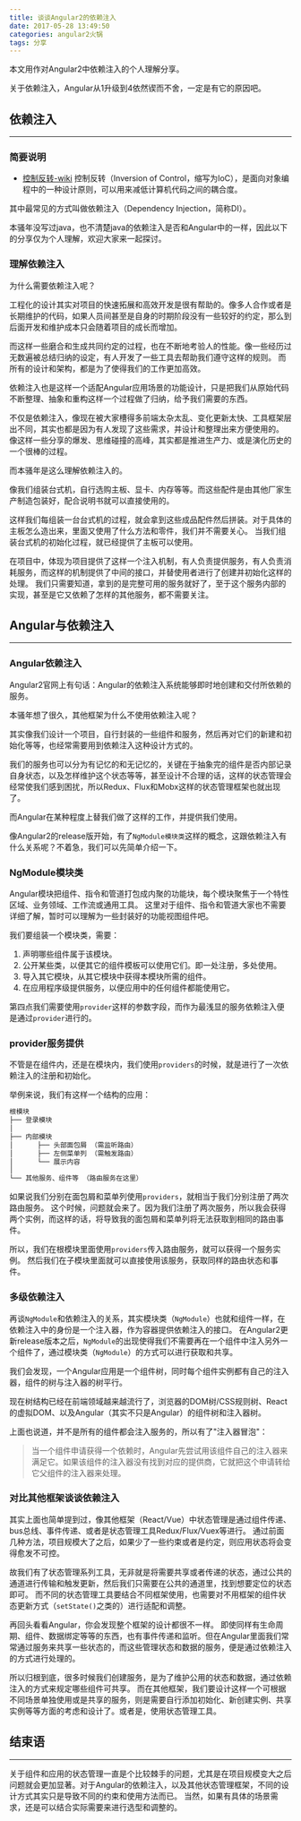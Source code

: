 ```yaml
---
title: 谈谈Angular2的依赖注入
date: 2017-05-28 13:49:50
categories: angular2火锅
tags: 分享
---
```

本文用作对Angular2中依赖注入的个人理解分享。
<!--more-->

关于依赖注入，Angular从1升级到4依然锲而不舍，一定是有它的原因吧。

## 依赖注入
---
### 简要说明
- [控制反转-wiki](https://zh.wikipedia.org/wiki/%E6%8E%A7%E5%88%B6%E5%8F%8D%E8%BD%AC)
控制反转（Inversion of Control，缩写为IoC），是面向对象编程中的一种设计原则，可以用来减低计算机代码之间的耦合度。

其中最常见的方式叫做依赖注入（Dependency Injection，简称DI）。

本骚年没写过java，也不清楚java的依赖注入是否和Angular中的一样，因此以下的分享仅为个人理解，欢迎大家来一起探讨。

### 理解依赖注入
为什么需要依赖注入呢？

工程化的设计其实对项目的快速拓展和高效开发是很有帮助的。像多人合作或者是长期维护的代码，如果人员间甚至是自身的时期阶段没有一些较好的约定，那么到后面开发和维护成本只会随着项目的成长而增加。

而这样一些磨合和生成共同约定的过程，也在不断地考验人的性能。像一些经历过无数遍被总结归纳的设定，有人开发了一些工具去帮助我们遵守这样的规则。
而所有的设计和架构，都是为了使得我们的工作更加高效。

依赖注入也是这样一个适配Angular应用场景的功能设计，只是把我们从原始代码不断整理、抽象和重构这样一个过程做了归纳，给予我们需要的东西。

不仅是依赖注入，像现在被大家槽得多前端太杂太乱、变化更新太快、工具框架层出不同，其实也都是因为有人发现了这些需求，并设计和整理出来方便使用的。
像这样一些分享的爆发、思维碰撞的高峰，其实都是推进生产力、或是演化历史的一个很棒的过程。

而本骚年是这么理解依赖注入的。

像我们组装台式机，自行选购主板、显卡、内存等等。而这些配件是由其他厂家生产制造包装好，配合说明书就可以直接使用的。

这样我们每组装一台台式机的过程，就会拿到这些成品配件然后拼装。对于具体的主板怎么造出来，里面又使用了什么方法和零件，我们并不需要关心。
当我们组装台式机的初始化过程，就已经提供了主板可以使用。

在项目中，体现为项目提供了这样一个注入机制，有人负责提供服务，有人负责消耗服务，而这样的机制提供了中间的接口，并替使用者进行了创建并初始化这样的处理。
我们只需要知道，拿到的是完整可用的服务就好了，至于这个服务内部的实现，甚至是它又依赖了怎样的其他服务，都不需要关注。


## Angular与依赖注入
---
### Angular依赖注入
Angular2官网上有句话：Angular的依赖注入系统能够即时地创建和交付所依赖的服务。

本骚年想了很久，其他框架为什么不使用依赖注入呢？

其实像我们设计一个项目，自行封装的一些组件和服务，然后再对它们的新建和初始化等等，也经常需要用到依赖注入这种设计方式的。

我们的服务也可以分为有记忆的和无记忆的，关键在于抽象完的组件是否内部记录自身状态，以及怎样维护这个状态等等，甚至设计不合理的话，这样的状态管理会经常使我们感到困扰，所以Redux、Flux和Mobx这样的状态管理框架也就出现了。

而Angular在某种程度上替我们做了这样的工作，并提供我们使用。

像Angular2的release版开始，有了`NgModule模块类`这样的概念，这跟依赖注入有什么关系呢？不着急，我们可以先简单介绍一下。

### NgModule模块类
Angular模块把组件、指令和管道打包成内聚的功能块，每个模块聚焦于一个特性区域、业务领域、工作流或通用工具。
这里对于组件、指令和管道大家也不需要详细了解，暂时可以理解为一些封装好的功能视图组件吧。

我们要组装一个模块类，需要：
1. 声明哪些组件属于该模块。
2. 公开某些类，以便其它的组件模板可以使用它们。即一处注册，多处使用。
3. 导入其它模块，从其它模块中获得本模块所需的组件。
4. 在应用程序级提供服务，以便应用中的任何组件都能使用它。

第四点我们需要使用`provider`这样的参数字段，而作为最浅显的服务依赖注入便是通过`provider`进行的。

### provider服务提供
不管是在组件内，还是在模块内，我们使用`providers`的时候，就是进行了一次依赖注入的注册和初始化。

举例来说，我们有这样一个结构的应用：

``` cmd
根模块     
├── 登录模块   
│                          
├── 内部模块
│      ├── 头部面包屑 （需监听路由）
│      ├── 左侧菜单列 （需触发路由）
│      └── 展示内容
│ 
└── 其他服务、组件等 （路由服务在这里）
```

如果说我们分别在面包屑和菜单列使用`providers`，就相当于我们分别注册了两次路由服务。
这个时候，问题就会来了。因为我们注册了两次服务，所以我会获得两个实例，而这样的话，将导致我的面包屑和菜单列将无法获取到相同的路由事件。

所以，我们在根模块里面使用`providers`传入路由服务，就可以获得一个服务实例。
然后我们在子模块里面就可以直接使用该服务，获取同样的路由状态和事件。

### 多级依赖注入
再谈`NgModule`和依赖注入的关系，其实模块类（`NgModule`）也就和组件一样，在依赖注入中的身份是一个注入器，作为容器提供依赖注入的接口。
在Angular2更新release版本之后，`NgModule`的出现使得我们不需要再在一个组件中注入另外一个组件了，通过模块类（`NgModule`）的方式可以进行获取和共享。

我们会发现，一个Angular应用是一个组件树，同时每个组件实例都有自己的注入器，组件的树与注入器的树平行。

现在树结构已经在前端领域越来越流行了，浏览器的DOM树/CSS规则树、React的虚拟DOM、以及Angular（其实不只是Angular）的组件树和注入器树。

上面也说道，并不是所有的组件都会注入服务的，所以有了"注入器冒泡"：
> 当一个组件申请获得一个依赖时，Angular先尝试用该组件自己的注入器来满足它。如果该组件的注入器没有找到对应的提供商，它就把这个申请转给它父组件的注入器来处理。 

### 对比其他框架谈谈依赖注入
其实上面也简单提到过，像其他框架（React/Vue）中状态管理是通过组件传递、bus总线、事件传递、或者是状态管理工具Redux/Flux/Vuex等进行。
通过前面几种方法，项目规模大了之后，如果少了一些约束或者是约定，则应用状态将会变得愈发不可控。

故我们有了状态管理系列工具，无非就是将需要共享或者传递的状态，通过公共的通道进行传输和触发更新，然后我们只需要在公共的通道里，找到想要定位的状态即可。
而不同的状态管理工具要结合不同框架使用，也需要对不用框架的组件状态更新方式（`setState()`之类的）进行适配和调整。

再回头看看Angular，你会发现整个框架的设计都很不一样。
即使同样有生命周期、组件、数据绑定等等的东西，也有事件传递和监听。但在Angular里面我们常常通过服务来共享一些状态的，而这些管理状态和数据的服务，便是通过依赖注入的方式进行处理的。

所以归根到底，很多时候我们创建服务，是为了维护公用的状态和数据，通过依赖注入的方式来规定哪些组件可共享。
而在其他框架，我们要设计这样一个可根据不同场景单独使用或是共享的服务，则是需要自行添加初始化、新创建实例、共享实例等等方面的考虑和设计了。或者是，使用状态管理工具。

## 结束语
-----
关于组件和应用的状态管理一直是个比较棘手的问题，尤其是在项目规模变大之后问题就会更加显著。对于Angular的依赖注入，以及其他状态管理框架，不同的设计方式其实只是导致不同的约束和使用方法而已。
当然，如果有具体的场景需求，还是可以结合实际需要来进行选型和调整的。